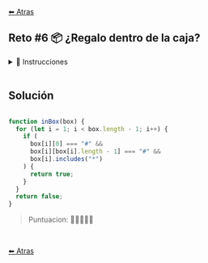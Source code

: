 [⬅ Atras](https://github.com/jdtb4/adventJS)

## Reto #6 📦 ¿Regalo dentro de la caja?

<details>
    <summary>📝 Instrucciones</summary>
<br/>

Ya hemos empaquetado cientos de regalos 🎁… pero a un elfo se le ha olvidado revisar si el regalo, representado por un asterisco *, está dentro de la caja.

La caja tiene un regalo (*) y cuenta como dentro de la caja si:

- Está rodeada por # en los bordes de la caja.
- El * no está en los bordes de la caja.

Ten en cuenta entonces que el * puede estar dentro, fuera o incluso no estar. Y debemos devolver true si el * está dentro de la caja y false en caso contrario.

Ejemplos:

```js

inBox([
  "###",
  "#*#",
  "###"
]) // ➞ true

inBox([
  "####",
  "#* #",
  "#  #",
  "####"
]) // ➞ true

inBox([
  "#####",
  "#   #",
  "#  #*",
  "#####"
]) // ➞ false

inBox([
  "#####",
  "#   #",
  "#   #",
  "#   #",
  "#####"
]) // ➞ false

```

</details>
<br/>

## Solución

```js

function inBox(box) {
  for (let i = 1; i < box.length - 1; i++) {
    if (
      box[i][0] === "#" &&
      box[i][box[i].length - 1] === "#" &&
      box[i].includes("*")
    ) {
      return true;
    }
  }
  return false;
}

```

>Puntuacion: 🌟🌟🌟🌟🌟

<br/>

[⬅ Atras](https://github.com/jdtb4/adventJS)